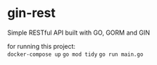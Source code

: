# gin-rest
Simple RESTful API built with GO, GORM and GIN

for running this project: <br/>
```docker-compose up```
```go mod tidy```
```go run main.go```
